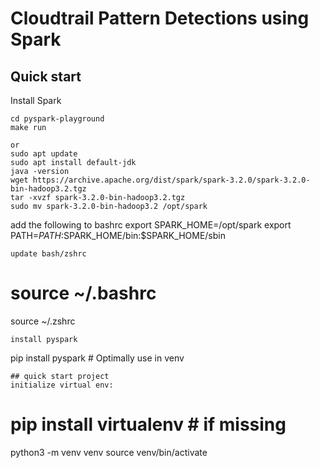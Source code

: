 # Cloudtrail Pattern Detections using Spark

## Quick start
Install Spark
```
cd pyspark-playground
make run

or
sudo apt update
sudo apt install default-jdk
java -version
wget https://archive.apache.org/dist/spark/spark-3.2.0/spark-3.2.0-bin-hadoop3.2.tgz
tar -xvzf spark-3.2.0-bin-hadoop3.2.tgz
sudo mv spark-3.2.0-bin-hadoop3.2 /opt/spark

```
add the following to bashrc
export SPARK_HOME=/opt/spark
export PATH=$PATH:$SPARK_HOME/bin:$SPARK_HOME/sbin
```
update bash/zshrc
```
# source ~/.bashrc
source ~/.zshrc
```
install pyspark 
```
pip install pyspark # Optimally use in venv
```
## quick start project
initialize virtual env:
```
# pip install virtualenv # if missing
python3 -m venv venv
source venv/bin/activate
```
